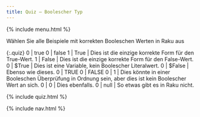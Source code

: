 ```yaml
---
title: Quiz — Boolescher Typ
---
```


{% include menu.html %}

Wählen Sie alle Beispiele mit korrekten Booleschen Werten in Raku aus

{:.quiz}
0 | true
0 | false
1 | True | Dies ist die einzige korrekte Form für den True-Wert.
1 | False | Dies ist die einzige korrekte Form für den False-Wert.
0 | $True | Dies ist eine Variable, kein Boolescher Literalwert.
0 | $False | Ebenso wie dieses.
0 | TRUE
0 | FALSE
0 | 1 | Dies könnte in einer Booleschen Überprüfung in Ordnung sein, aber dies ist kein Boolescher Wert an sich.
0 | 0 | Dies ebenfalls.
0 | null | So etwas gibt es in Raku nicht.

{% include quiz.html %}

{% include nav.html %}